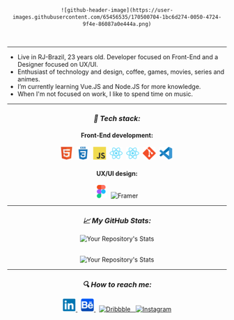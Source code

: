 <div id="header" width="auto" heigth="auto" align="center">
    
    ![github-header-image](https://user-images.githubusercontent.com/65456535/170500704-1bc6d274-0050-4724-9f4e-86087a0e444a.png)
    
</div>
<br>

---

* Live in RJ-Brazil, 23 years old. Developer focused on Front-End and a Designer focused on UX/UI.
* Enthusiast of technology and design, coffee, games, movies, series and animes.
* I’m currently learning Vue.JS and Node.JS for more knowledge.
* When I'm not focused on work, I like to spend time on music.

---

### <p align="center"><i> :hammer: Tech stack:</i></p>

#### <p align="center">Front-End development:</p>
<div id="frontend-tools" align="center">
    <img src="https://github.com/devicons/devicon/blob/master/icons/html5/html5-original.svg" title="HTML5" alt="HTML" width="30" height="30"/>&nbsp;
    <img src="https://github.com/devicons/devicon/blob/master/icons/css3/css3-plain-wordmark.svg"  title="CSS3" alt="CSS" width="30" height="30"/>&nbsp;
    <img src="https://github.com/devicons/devicon/blob/master/icons/javascript/javascript-original.svg" title="JavaScript" alt="JavaScript" width="30" height="30"/>&nbsp;
    <img src="https://github.com/devicons/devicon/blob/master/icons/react/react-original.svg" title="React.JS" alt="React" width="30" height="30"/>&nbsp;
    <img src="https://github.com/devicons/devicon/blob/master/icons/react/react-original.svg" title="ReactNative" alt="React Native" width="30" height="30"/>&nbsp;
    <img src="https://github.com/devicons/devicon/blob/master/icons/git/git-original.svg" title="Git" alt="Git" width="30" height="30"/>&nbsp;
    <img src="https://github.com/devicons/devicon/blob/master/icons/vscode/vscode-original.svg" title="VSCode" alt="VS code" width="30" height="30"/>&nbsp;
</div>

#### <p align="center">UX/UI design:</p>
<div id="ux-ui-tools" align="center">
    <img src="https://github.com/devicons/devicon/blob/master/icons/figma/figma-original.svg" title="Figma" alt="Figma" width="30" height="30"/>&nbsp;
    <img src="https://cdn.iconscout.com/icon/free/png-256/framer-3628191-3031011.png" title="Framer" alt="Framer" width="30" height="30"/>&nbsp;
</div>

---

### <P align="center"><i> :chart_with_upwards_trend: My GitHub Stats:</i></p>
<div id="github-stats" align="center">

![Your Repository's Stats](https://github-readme-stats.vercel.app/api?username=herbertgaribaldi&show_icons=true&theme=tokyonight)
<br><br>

![Your Repository's Stats](https://github-readme-stats.vercel.app/api/top-langs/?username=herbertgaribaldi&theme=tokyonight)

</div>

---

### <P align="center"><i> :mag: How to reach me:</i></p>
<div id="badges" align="center">
  <a href="https://www.linkedin.com/in/herbertgaribaldi/L" target="_blank">
    <img src="https://github.com/devicons/devicon/blob/master/icons/linkedin/linkedin-original.svg" alt="LinkedIn" width="30" height="30"/>
  </a>&nbsp;
  <a href="https://www.behance.net/herbertgaribaldi" target="_blank">
    <img src="https://github.com/devicons/devicon/blob/master/icons/behance/behance-original.svg" alt="behance" width="30" height="30"/>
  <a>&nbsp;
  <a href="https://dribbble.com/herbertgaribaldi/about" target="_blank">
    <img src="https://cdn.freebiesupply.com/logos/large/2x/dribbble-icon-1-logo-png-transparent.png" alt="Dribbble" width="30" height="30"/>
  </a>
  <a href="https://instagram.com/herbertgaribaldi" target="_blank">&nbsp;
    <img src="https://www.fiveacrefarms.com/wp-content/uploads/2019/04/instagram.png" alt="Instagram" width="30" height="30"/>
  </a>
</div>
